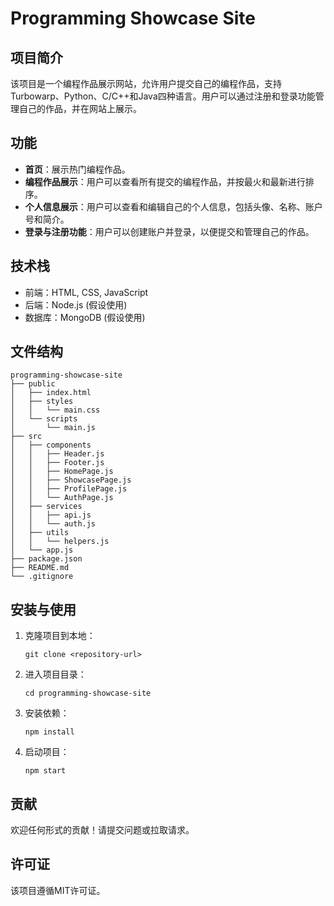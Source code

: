 # Programming Showcase Site

## 项目简介
该项目是一个编程作品展示网站，允许用户提交自己的编程作品，支持Turbowarp、Python、C/C++和Java四种语言。用户可以通过注册和登录功能管理自己的作品，并在网站上展示。

## 功能
- **首页**：展示热门编程作品。
- **编程作品展示**：用户可以查看所有提交的编程作品，并按最火和最新进行排序。
- **个人信息展示**：用户可以查看和编辑自己的个人信息，包括头像、名称、账户号和简介。
- **登录与注册功能**：用户可以创建账户并登录，以便提交和管理自己的作品。

## 技术栈
- 前端：HTML, CSS, JavaScript
- 后端：Node.js (假设使用)
- 数据库：MongoDB (假设使用)

## 文件结构
```
programming-showcase-site
├── public
│   ├── index.html
│   ├── styles
│   │   └── main.css
│   └── scripts
│       └── main.js
├── src
│   ├── components
│   │   ├── Header.js
│   │   ├── Footer.js
│   │   ├── HomePage.js
│   │   ├── ShowcasePage.js
│   │   ├── ProfilePage.js
│   │   └── AuthPage.js
│   ├── services
│   │   ├── api.js
│   │   └── auth.js
│   ├── utils
│   │   └── helpers.js
│   └── app.js
├── package.json
├── README.md
└── .gitignore
```

## 安装与使用
1. 克隆项目到本地：
   ```
   git clone <repository-url>
   ```
2. 进入项目目录：
   ```
   cd programming-showcase-site
   ```
3. 安装依赖：
   ```
   npm install
   ```
4. 启动项目：
   ```
   npm start
   ```

## 贡献
欢迎任何形式的贡献！请提交问题或拉取请求。

## 许可证
该项目遵循MIT许可证。